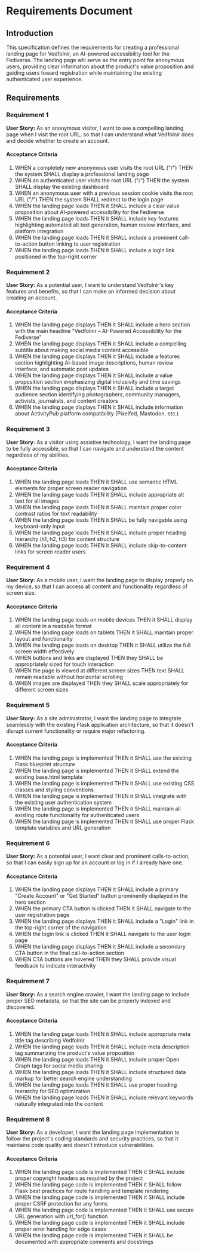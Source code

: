 # Requirements Document

## Introduction

This specification defines the requirements for creating a professional landing page for Vedfolnir, an AI-powered accessibility tool for the Fediverse. The landing page will serve as the entry point for anonymous users, providing clear information about the product's value proposition and guiding users toward registration while maintaining the existing authenticated user experience.

## Requirements

### Requirement 1

**User Story:** As an anonymous visitor, I want to see a compelling landing page when I visit the root URL, so that I can understand what Vedfolnir does and decide whether to create an account.

#### Acceptance Criteria

1. WHEN a completely new anonymous user visits the root URL ("/") THEN the system SHALL display a professional landing page
2. WHEN an authenticated user visits the root URL ("/") THEN the system SHALL display the existing dashboard
3. WHEN an anonymous user with a previous session cookie visits the root URL ("/") THEN the system SHALL redirect to the login page
4. WHEN the landing page loads THEN it SHALL include a clear value proposition about AI-powered accessibility for the Fediverse
5. WHEN the landing page loads THEN it SHALL include key features highlighting automated alt text generation, human review interface, and platform integration
6. WHEN the landing page loads THEN it SHALL include a prominent call-to-action button linking to user registration
7. WHEN the landing page loads THEN it SHALL include a login link positioned in the top-right corner

### Requirement 2

**User Story:** As a potential user, I want to understand Vedfolnir's key features and benefits, so that I can make an informed decision about creating an account.

#### Acceptance Criteria

1. WHEN the landing page displays THEN it SHALL include a hero section with the main headline "Vedfolnir – AI-Powered Accessibility for the Fediverse"
2. WHEN the landing page displays THEN it SHALL include a compelling subtitle about making social media content accessible
3. WHEN the landing page displays THEN it SHALL include a features section highlighting AI-based image descriptions, human review interface, and automatic post updates
4. WHEN the landing page displays THEN it SHALL include a value proposition section emphasizing digital inclusivity and time savings
5. WHEN the landing page displays THEN it SHALL include a target audience section identifying photographers, community managers, activists, journalists, and content creators
6. WHEN the landing page displays THEN it SHALL include information about ActivityPub platform compatibility (Pixelfed, Mastodon, etc.)

### Requirement 3

**User Story:** As a visitor using assistive technology, I want the landing page to be fully accessible, so that I can navigate and understand the content regardless of my abilities.

#### Acceptance Criteria

1. WHEN the landing page loads THEN it SHALL use semantic HTML elements for proper screen reader navigation
2. WHEN the landing page loads THEN it SHALL include appropriate alt text for all images
3. WHEN the landing page loads THEN it SHALL maintain proper color contrast ratios for text readability
4. WHEN the landing page loads THEN it SHALL be fully navigable using keyboard-only input
5. WHEN the landing page loads THEN it SHALL include proper heading hierarchy (h1, h2, h3) for content structure
6. WHEN the landing page loads THEN it SHALL include skip-to-content links for screen reader users

### Requirement 4

**User Story:** As a mobile user, I want the landing page to display properly on my device, so that I can access all content and functionality regardless of screen size.

#### Acceptance Criteria

1. WHEN the landing page loads on mobile devices THEN it SHALL display all content in a readable format
2. WHEN the landing page loads on tablets THEN it SHALL maintain proper layout and functionality
3. WHEN the landing page loads on desktop THEN it SHALL utilize the full screen width effectively
4. WHEN buttons and links are displayed THEN they SHALL be appropriately sized for touch interaction
5. WHEN the page is viewed at different screen sizes THEN text SHALL remain readable without horizontal scrolling
6. WHEN images are displayed THEN they SHALL scale appropriately for different screen sizes

### Requirement 5

**User Story:** As a site administrator, I want the landing page to integrate seamlessly with the existing Flask application architecture, so that it doesn't disrupt current functionality or require major refactoring.

#### Acceptance Criteria

1. WHEN the landing page is implemented THEN it SHALL use the existing Flask blueprint structure
2. WHEN the landing page is implemented THEN it SHALL extend the existing base.html template
3. WHEN the landing page is implemented THEN it SHALL use existing CSS classes and styling conventions
4. WHEN the landing page is implemented THEN it SHALL integrate with the existing user authentication system
5. WHEN the landing page is implemented THEN it SHALL maintain all existing route functionality for authenticated users
6. WHEN the landing page is implemented THEN it SHALL use proper Flask template variables and URL generation

### Requirement 6

**User Story:** As a potential user, I want clear and prominent calls-to-action, so that I can easily sign up for an account or log in if I already have one.

#### Acceptance Criteria

1. WHEN the landing page displays THEN it SHALL include a primary "Create Account" or "Get Started" button prominently displayed in the hero section
2. WHEN the primary CTA button is clicked THEN it SHALL navigate to the user registration page
3. WHEN the landing page displays THEN it SHALL include a "Login" link in the top-right corner of the navigation
4. WHEN the login link is clicked THEN it SHALL navigate to the user login page
5. WHEN the landing page displays THEN it SHALL include a secondary CTA button in the final call-to-action section
6. WHEN CTA buttons are hovered THEN they SHALL provide visual feedback to indicate interactivity

### Requirement 7

**User Story:** As a search engine crawler, I want the landing page to include proper SEO metadata, so that the site can be properly indexed and discovered.

#### Acceptance Criteria

1. WHEN the landing page loads THEN it SHALL include appropriate meta title tag describing Vedfolnir
2. WHEN the landing page loads THEN it SHALL include meta description tag summarizing the product's value proposition
3. WHEN the landing page loads THEN it SHALL include proper Open Graph tags for social media sharing
4. WHEN the landing page loads THEN it SHALL include structured data markup for better search engine understanding
5. WHEN the landing page loads THEN it SHALL use proper heading hierarchy for SEO optimization
6. WHEN the landing page loads THEN it SHALL include relevant keywords naturally integrated into the content

### Requirement 8

**User Story:** As a developer, I want the landing page implementation to follow the project's coding standards and security practices, so that it maintains code quality and doesn't introduce vulnerabilities.

#### Acceptance Criteria

1. WHEN the landing page code is implemented THEN it SHALL include proper copyright headers as required by the project
2. WHEN the landing page code is implemented THEN it SHALL follow Flask best practices for route handling and template rendering
3. WHEN the landing page code is implemented THEN it SHALL include proper CSRF protection for any forms
4. WHEN the landing page code is implemented THEN it SHALL use secure URL generation with url_for() function
5. WHEN the landing page code is implemented THEN it SHALL include proper error handling for edge cases
6. WHEN the landing page code is implemented THEN it SHALL be documented with appropriate comments and docstrings